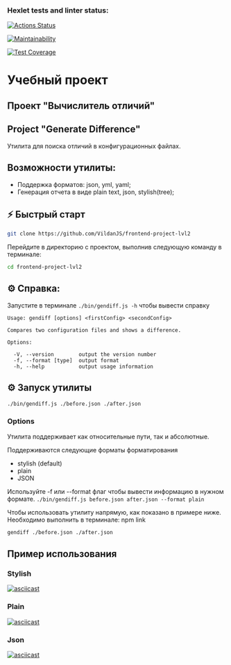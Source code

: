 ### Hexlet tests and linter status:
[![Actions Status](https://github.com/VildanJS/frontend-project-lvl2/workflows/hexlet-check/badge.svg)](https://github.com/VildanJS/frontend-project-lvl2/actions)

[![Maintainability](https://api.codeclimate.com/v1/badges/2aed6a559b72da8789d4/maintainability)](https://codeclimate.com/github/Giridhar108/frontend-project-lvl2/maintainability)

[![Test Coverage](https://api.codeclimate.com/v1/badges/2aed6a559b72da8789d4/test_coverage)](https://codeclimate.com/github/Giridhar108/frontend-project-lvl2/test_coverage)

# Учебный проект

## Проект "Вычислитель отличий"
## Project "Generate Difference"

Утилита для поиска отличий в конфигурационных файлах.

## Возможности утилиты:

* Поддержка форматов: json, yml, yaml;
* Генерация отчета в виде plain text, json, stylish(tree);

## ⚡️ Быстрый старт

```bash
git clone https://github.com/VildanJS/frontend-project-lvl2
```

Перейдите в директорию с проектом, выполнив следующую команду в терминале:

```bash
cd frontend-project-lvl2
```

## ⚙️ Справка:
Запустите в терминале `./bin/gendiff.js -h` чтобы вывести справку
```
Usage: gendiff [options] <firstConfig> <secondConfig>

Compares two configuration files and shows a difference.

Options:

  -V, --version        output the version number
  -f, --format [type]  output format
  -h, --help           output usage information
```

## ⚙️ Запуск утилиты

```bash
./bin/gendiff.js ./before.json ./after.json
```

### Options

Утилита поддерживает как относительные пути, так и абсолютные.

Поддерживаются следующие форматы форматирования
* stylish (default)
* plain
* JSON

Используйте -f или --format флаг чтобы вывести информацию в нужном формате.
`./bin/gendiff.js before.json after.json --format plain`

Чтобы использовать утилиту напрямую, как показано в примере ниже.
Необходимо выполнить в терминале: npm link
```bash
gendiff ./before.json ./after.json
```

## Пример использования
### Stylish
[![asciicast](https://asciinema.org/a/380750.svg)](https://asciinema.org/a/380750)

### Plain
[![asciicast](https://asciinema.org/a/k56y0xAy95Fzj7pGj9ty90oiN.svg)](https://asciinema.org/a/k56y0xAy95Fzj7pGj9ty90oiN)

### Json
[![asciicast](https://asciinema.org/a/m9yMDOx2bLLxAvyPVLQO40ICZ.svg)](https://asciinema.org/a/m9yMDOx2bLLxAvyPVLQO40ICZ)